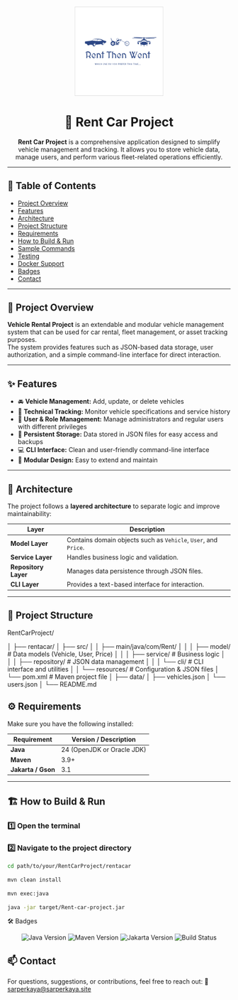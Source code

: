 <div align="center">
  <img src="RentThenWent.png" alt="Rent Logo" width="200" />

  <h1>🚗 Rent Car Project</h1>

  <p style="max-width:650px; margin:auto; text-align:center;">
    <strong>Rent Car Project</strong> is a comprehensive application designed to simplify vehicle management and tracking.  
    It allows you to store vehicle data, manage users, and perform various fleet-related operations efficiently.
  </p>
</div>

---

## 📘 Table of Contents
- [Project Overview](#project-overview)
- [Features](#features)
- [Architecture](#architecture)
- [Project Structure](#project-structure)
- [Requirements](#requirements)
- [How to Build & Run](#how-to-build--run)
- [Sample Commands](#sample-commands)
- [Testing](#testing)
- [Docker Support](#docker-support)
- [Badges](#badges)
- [Contact](#contact)

---

## 🧩 Project Overview
**Vehicle Rental Project** is an extendable and modular vehicle management system that can be used for car rental, fleet management, or asset tracking purposes.  
The system provides features such as JSON-based data storage, user authorization, and a simple command-line interface for direct interaction.

---

## ✨ Features
- 🚘 **Vehicle Management:** Add, update, or delete vehicles  
- 🔧 **Technical Tracking:** Monitor vehicle specifications and service history  
- 👥 **User & Role Management:** Manage administrators and regular users with different privileges  
- 💾 **Persistent Storage:** Data stored in JSON files for easy access and backups  
- 💻 **CLI Interface:** Clean and user-friendly command-line interface  
- 🧱 **Modular Design:** Easy to extend and maintain  

---

## 🧱 Architecture
The project follows a **layered architecture** to separate logic and improve maintainability:

| Layer | Description |
|-------|--------------|
| **Model Layer** | Contains domain objects such as `Vehicle`, `User`, and `Price`. |
| **Service Layer** | Handles business logic and validation. |
| **Repository Layer** | Manages data persistence through JSON files. |
| **CLI Layer** | Provides a text-based interface for interaction. |

---

## 📂 Project Structure
RentCarProject/

│
├── rentacar/
│ ├── src/
│ │ ├── main/java/com/Rent/
│ │ │ ├── model/ # Data models (Vehicle, User, Price)
│ │ │ ├── service/ # Business logic
│ │ │ ├── repository/ # JSON data management
│ │ │ └── cli/ # CLI interface and utilities
│ │ └── resources/ # Configuration & JSON files
│ └── pom.xml # Maven project file
│
├── data/
│ ├── vehicles.json
│ └── users.json
│
└── README.md

## ⚙️ Requirements
Make sure you have the following installed:

| Requirement | Version / Description |
|--------------|-----------------------|
| **Java** | 24 (OpenJDK or Oracle JDK) |
| **Maven** | 3.9+ |
| **Jakarta / Gson** | 3.1 |

---

## 🏗️ How to Build & Run

### 1️⃣ Open the terminal
### 2️⃣ Navigate to the project directory
```bash
cd path/to/your/RentCarProject/rentacar
```
```bash
mvn clean install
```

```bash
mvn exec:java
```

```bash
java -jar target/Rent-car-project.jar
```
🛠️ Badges
<p align="center"> <img src="https://img.shields.io/badge/java-24.0.1-blue?logo=java&logoColor=white" alt="Java Version" /> <img src="https://img.shields.io/badge/maven-3.9+-orange?logo=apache-maven&logoColor=white" alt="Maven Version" /> <img src="https://img.shields.io/badge/jakarta-3.1-green?logo=jakartaee&logoColor=white" alt="Jakarta Version" /> <img src="https://img.shields.io/badge/build-passing-brightgreen?logo=githubactions&logoColor=white" alt="Build Status" /> </p>

## 📫 Contact

For questions, suggestions, or contributions, feel free to reach out:
📧 sarperkaya@sarperkaya.site